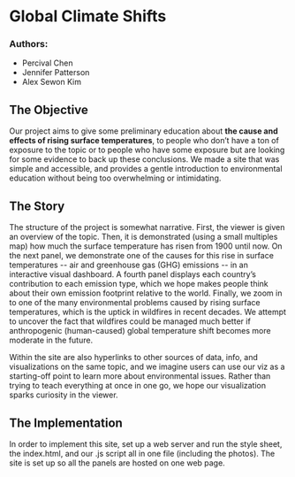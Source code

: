 # Global Climate Shifts

### Authors:
* Percival Chen
* Jennifer Patterson
* Alex Sewon Kim

## The Objective
Our project aims to give some preliminary education about **the cause and effects of rising surface temperatures**, to people who don’t have a ton of exposure to the topic or to people who have some exposure but are looking for some evidence to back up these conclusions. We made a site that was simple and accessible, and provides a gentle introduction to environmental education without being too overwhelming or intimidating. 
 
## The Story
The structure of the project is somewhat narrative. First, the viewer is given an overview of the topic. Then, it is demonstrated (using a small multiples map) how much the surface temperature has risen from 1900 until now. On the next panel, we demonstrate one of the causes for this rise in surface temperatures -- air and greenhouse gas (GHG) emissions -- in an interactive visual dashboard. A fourth panel displays each country’s contribution to each emission type, which we hope makes people think about their own emission footprint relative to the world. Finally, we zoom in to one of the many environmental problems caused by rising surface temperatures, which is the uptick in wildfires in recent decades. We attempt to uncover the fact that wildfires could be managed much better if anthropogenic (human-caused) global temperature shift becomes more moderate in the future. 

Within the site are also hyperlinks to other sources of data, info, and visualizations on the same topic, and we imagine users can use our viz as a starting-off point to learn more about environmental issues. Rather than trying to teach everything at once in one go, we hope our visualization sparks curiosity in the viewer. 

## The Implementation
In order to implement this site, set up a web server and run the style sheet, the index.html, and our .js script all in one file (including the photos). The site is set up so all the panels are hosted on one web page. 

